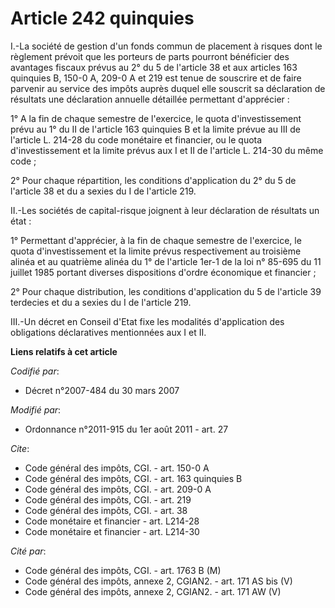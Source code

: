 # Article 242 quinquies

I.-La société de gestion d'un fonds commun de placement à risques dont le règlement prévoit que les porteurs de parts
pourront bénéficier des avantages fiscaux prévus au 2° du 5 de l'article 38 et aux articles 163 quinquies B, 150-0 A, 209-0 A
et 219 est tenue de souscrire et de faire parvenir au service des impôts auprès duquel elle souscrit sa déclaration de
résultats une déclaration annuelle détaillée permettant d'apprécier : 

1° A la fin de chaque semestre de l'exercice, le quota d'investissement prévu au 1° du II de l'article 163 quinquies B et la
limite prévue au III de l'article L. 214-28 du code monétaire et financier, ou le quota d'investissement et la limite prévus
aux I et II de l'article L. 214-30 du même code ; 

2° Pour chaque répartition, les conditions d'application du 2° du 5 de l'article 38 et du a sexies du I de l'article 219. 

II.-Les sociétés de capital-risque joignent à leur déclaration de résultats un état : 

1° Permettant d'apprécier, à la fin de chaque semestre de l'exercice, le quota d'investissement et la limite prévus
respectivement au troisième alinéa et au quatrième alinéa du 1° de l'article 1er-1 de la loi n° 85-695 du 11 juillet 1985
portant diverses dispositions d'ordre économique et financier ; 

2° Pour chaque distribution, les conditions d'application du 5 de l'article 39 terdecies et du a sexies du I de l'article
219. 

III.-Un décret en Conseil d'Etat fixe les modalités d'application des obligations déclaratives mentionnées aux I et II.

**Liens relatifs à cet article**

_Codifié par_:

  - Décret n°2007-484 du 30 mars 2007

_Modifié par_:

  - Ordonnance n°2011-915 du 1er août 2011 - art. 27

_Cite_:

  - Code général des impôts, CGI. - art. 150-0 A
  - Code général des impôts, CGI. - art. 163 quinquies B
  - Code général des impôts, CGI. - art. 209-0 A
  - Code général des impôts, CGI. - art. 219
  - Code général des impôts, CGI. - art. 38
  - Code monétaire et financier - art. L214-28
  - Code monétaire et financier - art. L214-30

_Cité par_:

  - Code général des impôts, CGI. - art. 1763 B (M)
  - Code général des impôts, annexe 2, CGIAN2. - art. 171 AS bis (V)
  - Code général des impôts, annexe 2, CGIAN2. - art. 171 AW (V)
